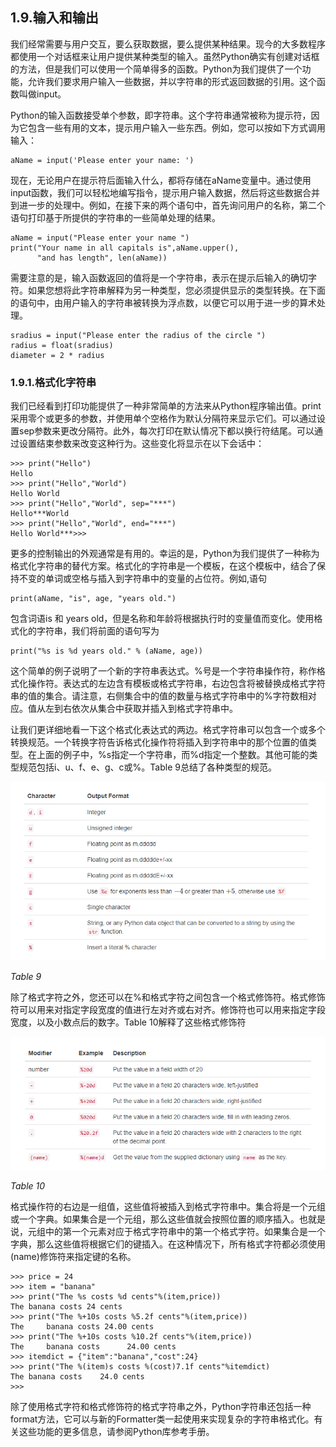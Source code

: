 ## 1.9.输入和输出

我们经常需要与用户交互，要么获取数据，要么提供某种结果。现今的大多数程序都使用一个对话框来让用户提供某种类型的输入。虽然Python确实有创建对话框的方法，但是我们可以使用一个简单得多的函数。Python为我们提供了一个功能，允许我们要求用户输入一些数据，并以字符串的形式返回数据的引用。这个函数叫做input。

Python的输入函数接受单个参数，即字符串。这个字符串通常被称为提示符，因为它包含一些有用的文本，提示用户输入一些东西。例如，您可以按如下方式调用输入：

````
aName = input('Please enter your name: ')
````

现在，无论用户在提示符后面输入什么，都将存储在aName变量中。通过使用input函数，我们可以轻松地编写指令，提示用户输入数据，然后将这些数据合并到进一步的处理中。例如，在接下来的两个语句中，首先询问用户的名称，第二个语句打印基于所提供的字符串的一些简单处理的结果。

````
aName = input("Please enter your name ")
print("Your name in all capitals is",aName.upper(),
      "and has length", len(aName))
````

需要注意的是，输入函数返回的值将是一个字符串，表示在提示后输入的确切字符。如果您想将此字符串解释为另一种类型，您必须提供显示的类型转换。在下面的语句中，由用户输入的字符串被转换为浮点数，以便它可以用于进一步的算术处理。

````
sradius = input("Please enter the radius of the circle ")
radius = float(sradius)
diameter = 2 * radius
````


### 1.9.1.格式化字符串

我们已经看到打印功能提供了一种非常简单的方法来从Python程序输出值。print采用零个或更多的参数，并使用单个空格作为默认分隔符来显示它们。可以通过设置sep参数来更改分隔符。此外，每次打印在默认情况下都以换行符结尾。可以通过设置结束参数来改变这种行为。这些变化将显示在以下会话中：

````
>>> print("Hello")
Hello
>>> print("Hello","World")
Hello World
>>> print("Hello","World", sep="***")
Hello***World
>>> print("Hello","World", end="***")
Hello World***>>>
````

更多的控制输出的外观通常是有用的。幸运的是，Python为我们提供了一种称为格式化字符串的替代方案。格式化的字符串是一个模板，在这个模板中，结合了保持不变的单词或空格与插入到字符串中的变量的占位符。例如,语句

````
print(aName, "is", age, "years old.")
````

包含词语is 和 years old，但是名称和年龄将根据执行时的变量值而变化。使用格式化的字符串，我们将前面的语句写为

````
print("%s is %d years old." % (aName, age))
````

这个简单的例子说明了一个新的字符串表达式。%号是一个字符串操作符，称作格式化操作符。表达式的左边含有模板或格式字符串，右边包含将被替换成格式字符串的值的集合。请注意，右侧集合中的值的数量与格式字符串中的%字符数相对应。值从左到右依次从集合中获取并插入到格式字符串中。

让我们更详细地看一下这个格式化表达式的两边。格式字符串可以包含一个或多个转换规范。一个转换字符告诉格式化操作符将插入到字符串中的那个位置的值类型。在上面的例子中，%s指定一个字符串，而%d指定一个整数。其他可能的类型规范包括i、u、f、e、g、c或%。Table 9总结了各种类型的规范。

![1.9.输入和输出.table9](assets/1.9.输入和输出.table9.png)

*Table 9*

除了格式字符之外，您还可以在%和格式字符之间包含一个格式修饰符。格式修饰符可以用来对指定字段宽度的值进行左对齐或右对齐。修饰符也可以用来指定字段宽度，以及小数点后的数字。Table 10解释了这些格式修饰符

![1.9.输入和输出.table10](assets/1.9.输入和输出.table10.png)

*Table 10*

格式操作符的右边是一组值，这些值将被插入到格式字符串中。集合将是一个元组或一个字典。如果集合是一个元组，那么这些值就会按照位置的顺序插入。也就是说，元组中的第一个元素对应于格式字符串中的第一个格式字符。如果集合是一个字典，那么这些值将根据它们的键插入。在这种情况下，所有格式字符都必须使用(name)修饰符来指定键的名称。

````
>>> price = 24
>>> item = "banana"
>>> print("The %s costs %d cents"%(item,price))
The banana costs 24 cents
>>> print("The %+10s costs %5.2f cents"%(item,price))
The     banana costs 24.00 cents
>>> print("The %+10s costs %10.2f cents"%(item,price))
The     banana costs      24.00 cents
>>> itemdict = {"item":"banana","cost":24}
>>> print("The %(item)s costs %(cost)7.1f cents"%itemdict)
The banana costs    24.0 cents
>>>
````

除了使用格式字符和格式修饰符的格式字符串之外，Python字符串还包括一种format方法，它可以与新的Formatter类一起使用来实现复杂的字符串格式化。有关这些功能的更多信息，请参阅Python库参考手册。


































